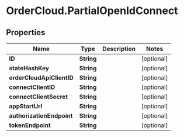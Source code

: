 # OrderCloud.PartialOpenIdConnect

## Properties
Name | Type | Description | Notes
------------ | ------------- | ------------- | -------------
**ID** | **String** |  | [optional] 
**stateHashKey** | **String** |  | [optional] 
**orderCloudApiClientID** | **String** |  | [optional] 
**connectClientID** | **String** |  | [optional] 
**connectClientSecret** | **String** |  | [optional] 
**appStartUrl** | **String** |  | [optional] 
**authorizationEndpoint** | **String** |  | [optional] 
**tokenEndpoint** | **String** |  | [optional] 


